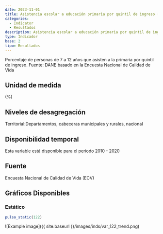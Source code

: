 ```yaml
---
date: 2023-11-01
title: Asistencia escolar a educación primaria por quintil de ingreso (%) - quintil 5( zona )
categories:
  - Indicator
  - Resultados
description: Asistencia escolar a educación primaria por quintil de ingreso (%) - quintil 5
type: Indicador
base: 2
tipo: Resultados
--- 
```


Porcentaje de personas de 7 a 12 años que asisten a la primaria por quintil de ingreso.
Fuente: DANE basado en la Encuesta Nacional de Calidad de Vida

## Unidad de medida
(%)

## Niveles de desagregación
Territorial:Departamentos, cabeceras municipales y rurales, nacional

## Disponibilidad temporal
Esta variable está disponible para el periodo 2010 - 2020

## Fuente
Encuesta Nacional de Calidad de Vida (ECV)

## Gráficos Disponibles

### Estático

``` R
pulso_static(122)
```

![Example image]({{ site.baseurl }}/images/inds/var_122_trend.png)